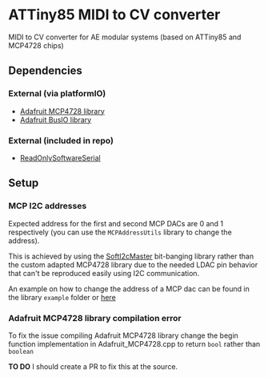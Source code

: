 # ATTiny85 MIDI to CV converter

MIDI to CV converter for AE modular systems (based on ATTiny85 and MCP4728 chips)

## Dependencies

### External (via platformIO)
- [Adafruit MCP4728 library](https://github.com/adafruit/Adafruit_MCP4728)
- [Adafruit BusIO library](https://github.com/adafruit/Adafruit_BusIO)

### External (included in repo)
- [ReadOnlySoftwareSerial](http://gammon.com.au/Arduino/ReceiveOnlySoftwareSerial.zip)

## Setup

### MCP I2C addresses
Expected address for the first and second MCP DACs are 0 and 1 respectively (you can use the `MCPAddressUtils` library to change the address).

This is achieved by using the [SoftI2cMaster](https://github.com/TrippyLighting/SoftI2cMaster/tree/master) bit-banging library rather than the custom adapted MCP4728 library due to the needed LDAC pin behavior that can't be reproduced easily using I2C communication.

An example on how to change the address of a MCP dac can be found in the library `example` folder or [here](https://github.com/jknipper/mcp4728_program_address/blob/master/mcp4728_program_address.ino)

### Adafruit MCP4728 library compilation error
To fix the issue compiling Adafruit MCP4728 library change the begin function implementation in Adafruit_MCP4728.cpp to return `bool` rather than `boolean`

**TO DO** I should create a PR to fix this at the source.
